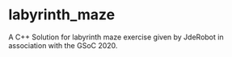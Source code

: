 # labyrinth_maze
A C++ Solution for labyrinth maze exercise given by JdeRobot in association with the GSoC 2020.
